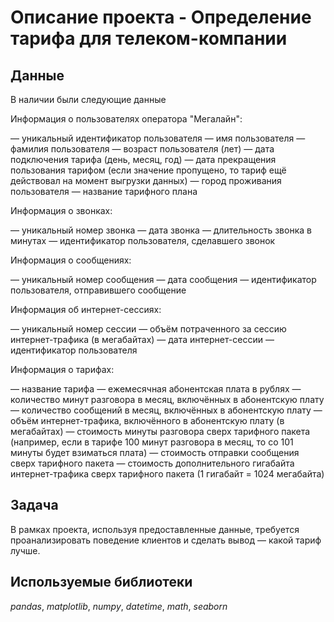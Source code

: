 # Описание проекта - Определение тарифа для телеком-компании
## Данные

В наличии были следующие данные

Информация о пользователях оператора "Мегалайн":

— уникальный идентификатор пользователя
— имя пользователя
— фамилия пользователя
— возраст пользователя (лет)
— дата подключения тарифа (день, месяц, год)
— дата прекращения пользования тарифом (если значение пропущено, то тариф ещё действовал на момент выгрузки данных)
— город проживания пользователя
— название тарифного плана

Информация о звонках:

— уникальный номер звонка
— дата звонка
— длительность звонка в минутах
— идентификатор пользователя, сделавшего звонок

Информация о сообщениях:

— уникальный номер сообщения
— дата сообщения
— идентификатор пользователя, отправившего сообщение

Информация об интернет-сессиях:

— уникальный номер сессии
— объём потраченного за сессию интернет-трафика (в мегабайтах)
— дата интернет-сессии
— идентификатор пользователя

Информация о тарифах:

— название тарифа
— ежемесячная абонентская плата в рублях
— количество минут разговора в месяц, включённых в абонентскую плату
— количество сообщений в месяц, включённых в абонентскую плату
— объём интернет-трафика, включённого в абонентскую плату (в мегабайтах)
— стоимость минуты разговора сверх тарифного пакета (например, если в тарифе 100 минут разговора в месяц, то со 101 минуты будет взиматься плата)
— стоимость отправки сообщения сверх тарифного пакета
— стоимость дополнительного гигабайта интернет-трафика сверх тарифного пакета (1 гигабайт = 1024 мегабайта)

## Задача

В рамках проекта, используя предоставленные данные, требуется проанализировать поведение клиентов и сделать вывод — какой тариф лучше.

## Используемые библиотеки
*pandas*,
*matplotlib*,
*numpy*,
*datetime*,
*math*,
*seaborn*

